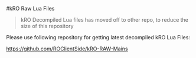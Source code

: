 #kRO Raw Lua Files
> kRO Decompiled Lua files has moved off to other repo, to reduce the size of this repository

Please use following repository for getting latest decompiled kRO Lua Files:

https://github.com/ROClientSide/kRO-RAW-Mains
